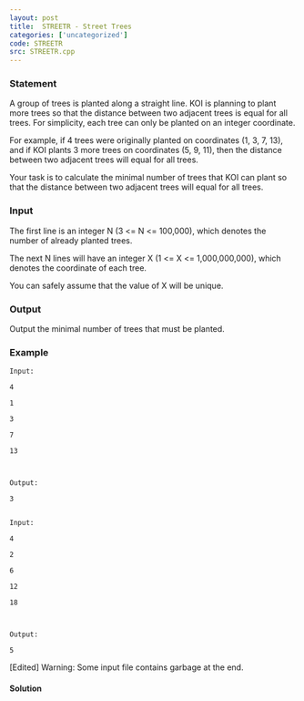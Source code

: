 ```yaml
---
layout: post
title:  STREETR - Street Trees
categories: ['uncategorized']
code: STREETR
src: STREETR.cpp
---
```


### **Statement**

A group of trees is planted along a straight line. KOI is planning to plant
more trees so that the distance between two adjacent trees is equal for all
trees. For simplicity, each tree can only be planted on an integer coordinate.

For example, if 4 trees were originally planted on coordinates (1, 3, 7, 13),
and if KOI plants 3 more trees on coordinates (5, 9, 11), then the distance
between two adjacent trees will equal for all trees.

Your task is to calculate the minimal number of trees that KOI can plant so
that the distance between two adjacent trees will equal for all trees.

### Input

The first line is an integer N (3 <= N <= 100,000), which denotes the number
of already planted trees.

The next N lines will have an integer X (1 <= X <= 1,000,000,000), which
denotes the coordinate of each tree.

You can safely assume that the value of X will be unique.

### Output

Output the minimal number of trees that must be planted.

### Example

    
    
    Input:
    4
    1
    3
    7
    13
    
    Output:
    3
    
    
    Input:
    4
    2
    6
    12
    18
    
    Output:
    5

[Edited] Warning: Some input file contains garbage at the end.



#### **Solution**



